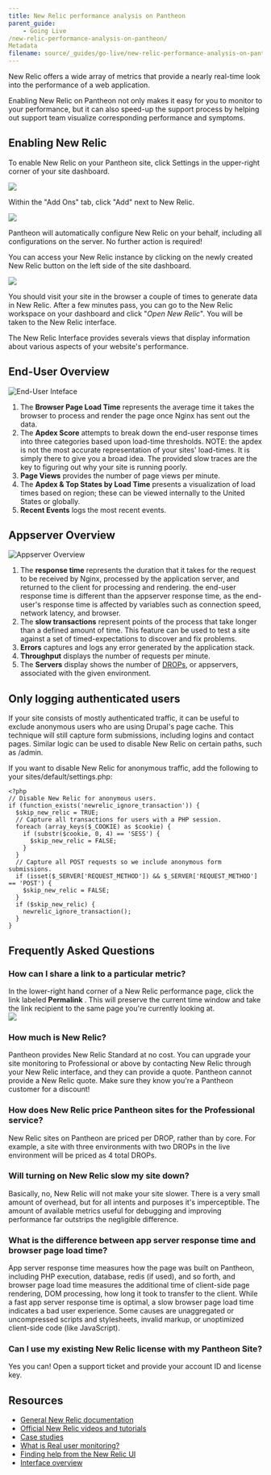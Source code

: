 ```yaml
---
title: New Relic performance analysis on Pantheon
parent_guide:
    - Going Live
/new-relic-performance-analysis-on-pantheon/
Metadata
filename: source/_guides/go-live/new-relic-performance-analysis-on-pantheon.md
---
```


New Relic offers a wide array of metrics that provide a nearly real-time look into the performance of a web application.

Enabling New Relic on Pantheon not only makes it easy for you to monitor to your performance, but it can also speed-up the support process by helping out support team visualize corresponding performance and symptoms.

## Enabling New Relic

To enable New Relic on your Pantheon site, click Settings in the upper-right corner of your site dashboard.  


 ![](https://pantheon-systems.desk.com/customer/portal/attachments/218051)  


Within the "Add Ons" tab, click "Add" next to New Relic.

![](https://pantheon-systems.desk.com/customer/portal/attachments/218052)  
Pantheon will automatically configure New Relic on your behalf, including all configurations on the server. No further action is required!  


You can access your New Relic instance by clicking on the newly created New Relic button on the left side of the site dashboard.  


 ![](https://pantheon-systems.desk.com/customer/portal/attachments/280225)  


You should visit your site in the browser a couple of times to generate data in New Relic. After a few minutes pass, you can go to the New Relic workspace on your dashboard and click "_Open New Relic_". You will be taken to the New Relic interface.

The New Relic Interface provides severals views that display information about various aspects of your website's performance.

## End-User Overview

![End-User Inteface](https://pantheon-systems.desk.com/customer/portal/attachments/78125)

1. The **Browser Page Load Time** represents the average time it takes the browser to process and render the page once Nginx has sent out the data. 
2. The **Apdex Score** attempts to break down the end-user response times into three categories based upon load-time thresholds. NOTE: the apdex is not the most accurate representation of your sites' load-times. It is simply there to give you a broad idea. The provided slow traces are the key to figuring out why your site is running poorly.
3. **Page Views** provides the number of page views per minute.
4. The **Apdex & Top States by Load Time** presents a visualization of load times based on region; these can be viewed internally to the United States or globally.
5. **Recent Events** logs the most recent events.

## Appserver Overview

![Appserver Overview](https://pantheon-systems.desk.com/customer/portal/attachments/77851)

1. The **response time** represents the duration that it takes for the request to be received by Nginx, processed by the application server, and returned to the client for processing and rendering. the end-user response time is different than the appserver response time, as the end-user's response time is affected by variables such as connection speed, network latency, and browser.
2. The **slow transactions** represent points of the process that take longer than a defined amount of time. This feature can be used to test a site against a set of timed-expectations to discover and fix problems.
3. **Errors** captures and logs any error generated by the application stack.
4. **Throughput** displays the number of requests per minute.
5. The **Servers** display shows the number of [DROPs](/documentation/advanced-topics/all-about-application-containers/-all-about-drops), or appservers, associated with the given environment.

## Only logging authenticated users

If your site consists of mostly authenticated traffic, it can be useful to exclude anonymous users who are using Drupal's page cache. This technique will still capture form submissions, including logins and contact pages. Similar logic can be used to disable New Relic on certain paths, such as /admin.  


If you want to disable New Relic for anonymous traffic, add the following to your sites/default/settings.php:

    <?php
    // Disable New Relic for anonymous users.
    if (function_exists('newrelic_ignore_transaction')) {
      $skip_new_relic = TRUE;
      // Capture all transactions for users with a PHP session.
      foreach (array_keys($_COOKIE) as $cookie) {
        if (substr($cookie, 0, 4) == 'SESS') {
          $skip_new_relic = FALSE;
        }
      }
      // Capture all POST requests so we include anonymous form submissions.
      if (isset($_SERVER['REQUEST_METHOD']) && $_SERVER['REQUEST_METHOD'] == 'POST') {
        $skip_new_relic = FALSE;
      }
      if ($skip_new_relic) {
        newrelic_ignore_transaction();
      }
    }

## Frequently Asked Questions

### How can I share a link to a particular metric?

In the lower-right hand corner of a New Relic performance page, click the link labeled **Permalink** . This will preserve the current time window and take the link recipient to the same page you're currently looking at.  
 ![](https://pantheon-systems.desk.com/customer/portal/attachments/218071)

### How much is New Relic?

Pantheon provides New Relic Standard at no cost. You can upgrade your site monitoring to Professional or above by contacting New Relic through your New Relic interface, and they can provide a quote. Pantheon cannot provide a New Relic quote. Make sure they know you're a Pantheon customer for a discount!

### How does New Relic price Pantheon sites for the Professional service?

New Relic sites on Pantheon are priced per DROP, rather than by core. For example, a site with three environments with two DROPs in the live environment will be priced as 4 total DROPs.

### Will turning on New Relic slow my site down?

Basically, no, New Relic will not make your site slower. There is a very small amount of overhead, but for all intents and purposes it's imperceptible. The amount of available metrics useful for debugging and improving performance far outstrips the negligible difference.

### What is the difference between app server response time and browser page load time?

App server response time measures how the page was built on Pantheon, including PHP execution, database, redis (if used), and so forth, and browser page load time measures the additional time of client-side page rendering, DOM processing, how long it took to transfer to the client. While a fast app server response time is optimal, a slow browser page load time indicates a bad user experience. Some causes are unaggregated or uncompressed scripts and stylesheets, invalid markup, or unoptimized client-side code (like JavaScript).

### Can I use my existing New Relic license with my Pantheon Site?

Yes you can! Open a support ticket and provide your account ID and license key.

## Resources

- [General New Relic documentation](https://newrelic.com/docs/)
- [Official New Relic videos and tutorials](http://newrelic.com/resources/videos)
- [Case studies](http://newrelic.com/resources/case-studies)
- [What is Real user monitoring?](https://newrelic.com/docs/features/real-user-monitoring)
- [Finding help from the New Relic UI](https://newrelic.com/docs/site/finding-help)
- [Interface overview](https://newrelic.com/docs/site/the-new-relic-ui)
